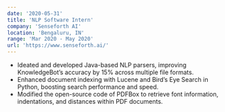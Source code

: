 ```yaml
---
date: '2020-05-31'
title: 'NLP Software Intern'
company: 'Senseforth AI'
location: 'Bengaluru, IN'
range: 'Mar 2020 - May 2020'
url: 'https://www.senseforth.ai/'
---
```


- Ideated and developed Java-based NLP parsers, improving KnowledgeBot’s accuracy by 15% across multiple file formats.
- Enhanced document indexing with Lucene and Bird’s Eye Search in Python, boosting search performance and speed.
- Modified the open-source code of PDFBox to retrieve font information, indentations, and distances within PDF documents.
